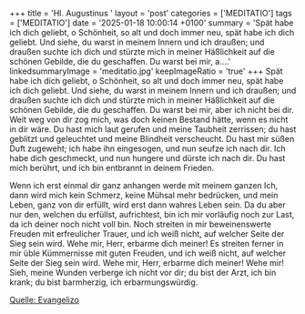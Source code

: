 +++
title = 'Hl. Augustinus  '
layout = 'post'
categories = ['MEDITATIO']
tags = ['MEDITATIO']
date = '2025-01-18 10:00:14 +0100'
summary = 'Spät habe ich dich geliebt, o Schönheit, so alt und doch immer neu, spät habe ich dich geliebt. Und siehe, du warst in meinem Innern und ich draußen; und draußen suchte ich dich und stürzte mich in meiner Häßlichkeit auf die schönen Gebilde, die du geschaffen. Du warst bei mir, a....'
linkedsummaryImage = 'meditatio.jpg'
keepImageRatio = 'true'
+++
Spät habe ich dich geliebt, o Schönheit, so alt und doch immer neu, spät habe ich dich geliebt. Und siehe, du warst in meinem Innern und ich draußen; und draußen suchte ich dich und stürzte mich in meiner Häßlichkeit auf die schönen Gebilde, die du geschaffen. Du warst bei mir, aber ich nicht bei dir.<!--more--> Weit weg von dir zog mich, was doch keinen Bestand hätte, wenn es nicht in dir wäre. Du hast mich laut gerufen und meine Taubheit zerrissen; du hast geblitzt und geleuchtet und meine Blindheit verscheucht. Du hast mir süßen Duft zugeweht; ich habe ihn eingesogen, und nun seufze ich nach dir. Ich habe dich geschmeckt, und nun hungere und dürste ich nach dir. Du hast mich berührt, und ich bin entbrannt in deinem Frieden.

Wenn ich erst einmal dir ganz anhangen werde mit meinem ganzen Ich, dann wird mich kein Schmerz, keine Mühsal mehr bedrücken, und mein Leben, ganz von dir erfüllt, wird erst dann wahres Leben sein. Da du aber nur den, welchen du erfüllst, aufrichtest, bin ich mir vorläufig noch zur Last, da ich deiner noch nicht voll bin. Noch streiten in mir beweinenswerte Freuden mit erfreulicher Trauer, und ich weiß nicht, auf welcher Seite der Sieg sein wird. Wehe mir, Herr, erbarme dich meiner! Es streiten ferner in mir üble Kümmernisse mit guten Freuden, und ich weiß nicht, auf welcher Seite der Sieg sein wird. Wehe mir, Herr, erbarme dich meiner! Wehe mir! Sieh, meine Wunden verberge ich nicht vor dir; du bist der Arzt, ich bin krank; du bist barmherzig, ich erbarmungswürdig.



[Quelle: Evangelizo](https://evangeliumtagfuertag.org/DE/gospel)

